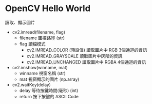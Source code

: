 # OpenCV Hello World

讀取、顯示圖片

* cv2.imread(filename, flag)
  * filename 圖檔路徑 (str)
  * flag 讀檔模式
    * cv2.IMREAD_COLOR (預設值) 讀取圖片中 RGB 3個通道的資訊
    * cv2.IMREAD_GRAYSCALE 讀取圖片中灰階的資訊
    * cv2.IMREAD_UNCHANGED 讀取圖片中 RGBA 4個通道的資訊
* cv2.imshow(winname, mat)
  * winname 視窗名稱 (str)
  * mat 視窗顯示的圖片 (np.array)
* cv2.waitKey(delay)
  * delay 等待按鍵時間(毫秒) (int)
  * return 按下按鍵的 ASCII Code
